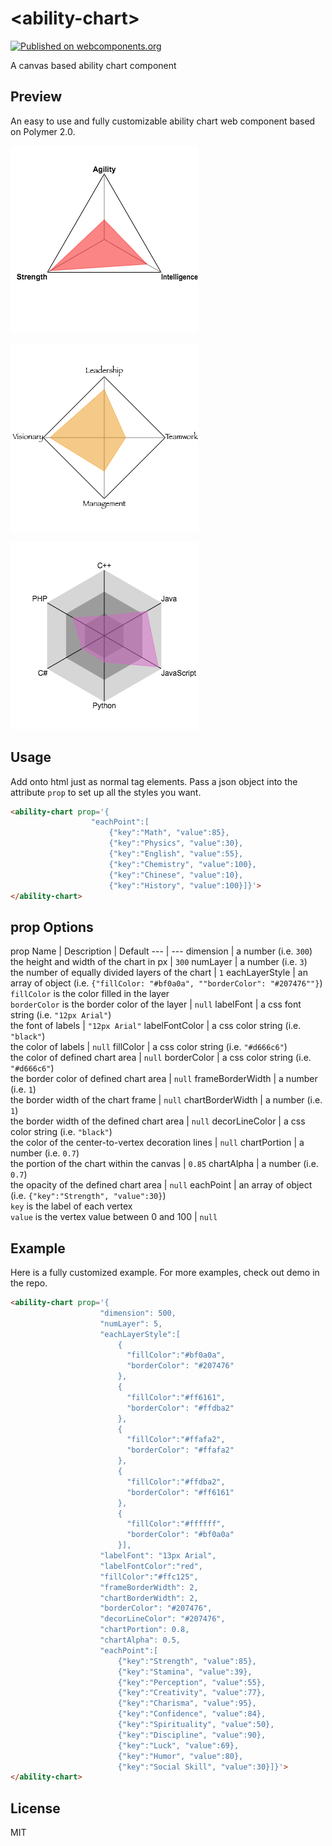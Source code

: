 # \<ability-chart\>
[![Published on webcomponents.org](https://img.shields.io/badge/webcomponents.org-published-blue.svg)](https://www.webcomponents.org/element/yuanfux/ability-chart)

A canvas based ability chart component

## Preview
An easy to use and fully customizable ability chart web component based on Polymer 2.0.

![img broken](/demoImg/demo1.png "ability-chart demo1")

![img broken](/demoImg/demo2.png "ability-chart demo2")

![img broken](/demoImg/demo3.png "ability-chart demo3")

## Usage
Add onto html just as normal tag elements. Pass a json object into the attribute `prop` to set up all the styles you want.
<!--
```
<custom-element-demo>
  <template>
    <link rel="import" href="ability-chart.html">
    <next-code-block></next-code-block>
  </template>
</custom-element-demo>
```
-->
```html
<ability-chart prop='{
                  "eachPoint":[
	                  {"key":"Math", "value":85},
	                  {"key":"Physics", "value":30},
	                  {"key":"English", "value":55},
	                  {"key":"Chemistry", "value":100},
	                  {"key":"Chinese", "value":10},
	                  {"key":"History", "value":100}]}'>               	
</ability-chart>
```
## prop Options

prop Name | Description | Default
--- | --- 
dimension | a number (i.e. `300`)<br>the height and width of the chart in px | `300`
numLayer | a number (i.e. `3`)<br>the number of equally divided layers of the chart | `1`
eachLayerStyle | an array of object (i.e. `{"fillColor: "#bf0a0a", ""borderColor": "#207476""}`)<br>`fillColor` is the color filled in the layer<br>`borderColor` is the border color of the layer | `null`
labelFont | a css font string (i.e. `"12px Arial"`)<br>the font of labels | `"12px Arial"`
labelFontColor | a css color string (i.e. `"black"`)<br>the color of labels | `null`
fillColor | a css color string (i.e. `"#d666c6"`)<br>the color of defined chart area | `null`
borderColor | a css color string (i.e. `"#d666c6"`)<br>the border color of defined chart area | `null`
frameBorderWidth | a number (i.e. `1`)<br>the border width of the chart frame | `null`
chartBorderWidth | a number (i.e. `1`)<br>the border width of the defined chart area | `null`
decorLineColor | a css color string (i.e. `"black"`)<br>the color of the center-to-vertex decoration lines | `null`
chartPortion | a number (i.e. `0.7`)<br>the portion of the chart within the canvas | `0.85`
chartAlpha | a number (i.e. `0.7`)<br>the opacity of the defined chart area | `null`
eachPoint | an array of object (i.e. `{"key":"Strength", "value":30}`)<br>`key` is the label of each vertex<br>`value` is the vertex value between 0 and 100 | `null`

## Example
Here is a fully customized example. For more examples, check out demo in the repo.
```html
<ability-chart prop='{
                    "dimension": 500, 
                    "numLayer": 5,
                    "eachLayerStyle":[
		                {
		                  "fillColor":"#bf0a0a",
		                  "borderColor": "#207476"
		                }, 
		                {
		                  "fillColor":"#ff6161",
		                  "borderColor": "#ffdba2"
		                }, 
		                {
		                  "fillColor":"#ffafa2",
		                  "borderColor": "#ffafa2"
		                },
		                {
		                  "fillColor":"#ffdba2",
		                  "borderColor": "#ff6161"
		                }, 
		                {
		                  "fillColor":"#ffffff",
		                  "borderColor": "#bf0a0a"
		                }],
	                "labelFont": "13px Arial",
	                "labelFontColor":"red",
	                "fillColor":"#ffc125",
	                "frameBorderWidth": 2,
	                "chartBorderWidth": 2,
	                "borderColor": "#207476",
	                "decorLineColor": "#207476",
	                "chartPortion": 0.8,
	                "chartAlpha": 0.5,
	                "eachPoint":[
	                    {"key":"Strength", "value":85},
		                {"key":"Stamina", "value":39},
		                {"key":"Perception", "value":55},
		                {"key":"Creativity", "value":77},
		                {"key":"Charisma", "value":95},
		                {"key":"Confidence", "value":84},
		                {"key":"Spirituality", "value":50},
		                {"key":"Discipline", "value":90},
		                {"key":"Luck", "value":69},
		                {"key":"Humor", "value":80},
		                {"key":"Social Skill", "value":30}]}'> 
</ability-chart>
```
## License
MIT
